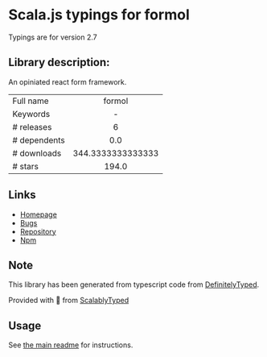 
# Scala.js typings for formol

Typings are for version 2.7

## Library description:
An opiniated react form framework.

|                    |                 |
| ------------------ | :-------------: |
| Full name          | formol |
| Keywords           | - |
| # releases         | 6 |
| # dependents       | 0.0 |
| # downloads        | 344.3333333333333 |
| # stars            | 194.0 |

## Links
- [Homepage](https://github.com/Kozea/formol#readme)
- [Bugs](https://github.com/Kozea/formol/issues)
- [Repository](https://github.com/Kozea/formol)
- [Npm](https://www.npmjs.com/package/formol)
    


## Note
This library has been generated from typescript code from [DefinitelyTyped](https://definitelytyped.org).

Provided with :purple_heart: from [ScalablyTyped](https://github.com/oyvindberg/ScalablyTyped)

## Usage
See [the main readme](../../readme.md) for instructions.


